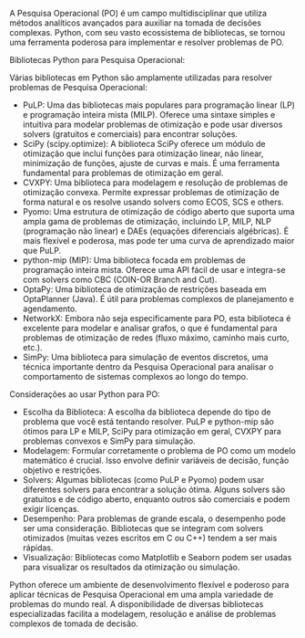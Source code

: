 A Pesquisa Operacional (PO) é um campo multidisciplinar que utiliza métodos analíticos avançados para auxiliar na tomada de decisões complexas. Python, com seu vasto ecossistema de bibliotecas, se tornou uma ferramenta poderosa para implementar e resolver problemas de PO.

Bibliotecas Python para Pesquisa Operacional:

Várias bibliotecas em Python são amplamente utilizadas para resolver problemas de Pesquisa Operacional:

* PuLP: Uma das bibliotecas mais populares para programação linear (LP) e programação inteira mista (MILP). Oferece uma sintaxe simples e intuitiva para modelar problemas de otimização e pode usar diversos solvers (gratuitos e comerciais) para encontrar soluções.
* SciPy (scipy.optimize): A biblioteca SciPy oferece um módulo de otimização que inclui funções para otimização linear, não linear, minimização de funções, ajuste de curvas e mais. É uma ferramenta fundamental para problemas de otimização em geral.
* CVXPY: Uma biblioteca para modelagem e resolução de problemas de otimização convexa. Permite expressar problemas de otimização de forma natural e os resolve usando solvers como ECOS, SCS e others.
* Pyomo: Uma estrutura de otimização de código aberto que suporta uma ampla gama de problemas de otimização, incluindo LP, MILP, NLP (programação não linear) e DAEs (equações diferenciais algébricas). É mais flexível e poderosa, mas pode ter uma curva de aprendizado maior que PuLP.
* python-mip (MIP): Uma biblioteca focada em problemas de programação inteira mista. Oferece uma API fácil de usar e integra-se com solvers como CBC (COIN-OR Branch and Cut).
* OptaPy: Uma biblioteca de otimização de restrições baseada em OptaPlanner (Java). É útil para problemas complexos de planejamento e agendamento.
* NetworkX: Embora não seja especificamente para PO, esta biblioteca é excelente para modelar e analisar grafos, o que é fundamental para problemas de otimização de redes (fluxo máximo, caminho mais curto, etc.).
* SimPy: Uma biblioteca para simulação de eventos discretos, uma técnica importante dentro da Pesquisa Operacional para analisar o comportamento de sistemas complexos ao longo do tempo.


 Considerações ao usar Python para PO:

* Escolha da Biblioteca: A escolha da biblioteca depende do tipo de problema que você está tentando resolver. PuLP e python-mip são ótimos para LP e MILP, SciPy para otimização em geral, CVXPY para problemas convexos e SimPy para simulação.
* Modelagem: Formular corretamente o problema de PO como um modelo matemático é crucial. Isso envolve definir variáveis de decisão, função objetivo e restrições.
* Solvers: Algumas bibliotecas (como PuLP e Pyomo) podem usar diferentes solvers para encontrar a solução ótima. Alguns solvers são gratuitos e de código aberto, enquanto outros são comerciais e podem exigir licenças.
* Desempenho: Para problemas de grande escala, o desempenho pode ser uma consideração. Bibliotecas que se integram com solvers otimizados (muitas vezes escritos em C ou C++) tendem a ser mais rápidas.
* Visualização: Bibliotecas como Matplotlib e Seaborn podem ser usadas para visualizar os resultados da otimização ou simulação.

Python oferece um ambiente de desenvolvimento flexível e poderoso para aplicar técnicas de Pesquisa Operacional em uma ampla variedade de problemas do mundo real. A disponibilidade de diversas bibliotecas especializadas facilita a modelagem, resolução e análise de problemas complexos de tomada de decisão.
